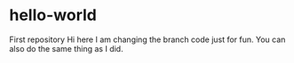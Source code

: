 # hello-world
First repository 
Hi here I am changing the branch code just for fun.
You can also do the same thing as I did.
